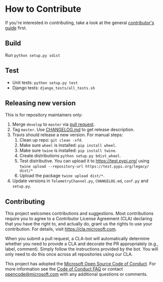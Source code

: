 # How to Contribute

If you're interested in contributing, take a look at the general [contributor's guide](https://github.com/Microsoft/ApplicationInsights-Home/blob/master/CONTRIBUTING.md) first.

## Build

Run `python setup.py sdist`

## Test

- Unit tests: `python setup.py test`
- Django tests: `django_tests/all_tests.sh`

## Releasing new version

This is for repository maintainers only:

1. Merge `develop` to `master` via [pull request](https://github.com/Microsoft/ApplicationInsights-Python/compare/master...develop).
2. Tag `master`. Use [CHANGELOG.md](CHANGELOG.md) to get release description.
3. Travis should release a new version. For manual steps:
    1. Clean up repo: `git clean -xfd`.
    2. Make sure `wheel` is installed: `pip install wheel`.
    3. Make sure `twine` is installed: `pip install twine`.
    4. Create distributions `python setup.py bdist_wheel`.
    5. Test distributive. You can upload it to https://test.pypi.org/ using `twine upload --repository-url https://test.pypi.org/legacy/ dist/*`
    6. Upload the package `twine upload dist/*`.
4. Update versions in `TelemetryChannel.py`, `CHANGELOG.md`, `conf.py` and `setup.py`.

## Contributing

This project welcomes contributions and suggestions. Most contributions require you to
agree to a Contributor License Agreement (CLA) declaring that you have the right to,
and actually do, grant us the rights to use your contribution. For details, visit
https://cla.microsoft.com.

When you submit a pull request, a CLA-bot will automatically determine whether you need
to provide a CLA and decorate the PR appropriately (e.g., label, comment). Simply follow the
instructions provided by the bot. You will only need to do this once across all repositories using our CLA.

This project has adopted the [Microsoft Open Source Code of Conduct](https://opensource.microsoft.com/codeofconduct/).
For more information see the [Code of Conduct FAQ](https://opensource.microsoft.com/codeofconduct/faq/)
or contact [opencode@microsoft.com](mailto:opencode@microsoft.com) with any additional questions or comments.
